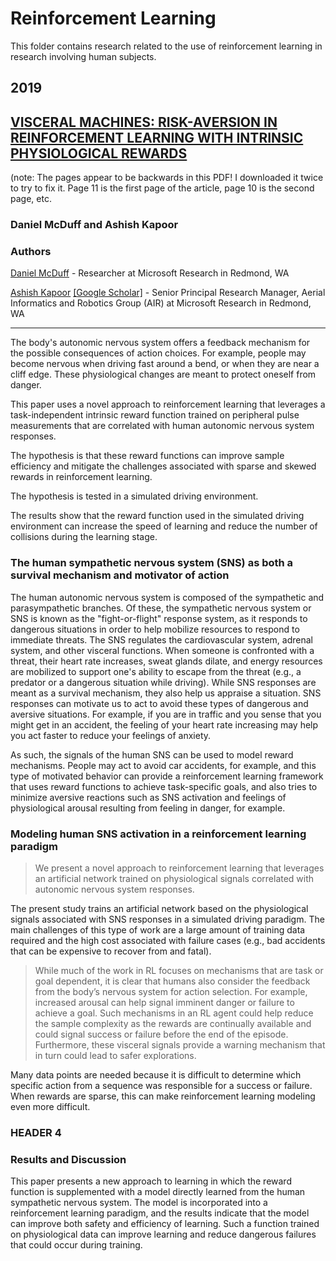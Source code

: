 
# Reinforcement Learning

This folder contains research related to the use of reinforcement learning in research involving human subjects.

## 2019

##  [VISCERAL MACHINES: RISK-AVERSION IN REINFORCEMENT LEARNING WITH INTRINSIC PHYSIOLOGICAL REWARDS](McDuff_Kapoor.pdf)

(note: The pages appear to be backwards in this PDF! I downloaded it twice to try to fix it.  Page 11 is the first page of the article, page 10 is the second page, etc.

### Daniel McDuff and Ashish Kapoor

### Authors

[Daniel McDuff](https://www.microsoft.com/en-us/research/people/damcduff/) - Researcher at Microsoft Research in Redmond, WA

[Ashish Kapoor](https://www.microsoft.com/en-us/research/people/akapoor/) [[Google Scholar]](https://scholar.google.com/citations?user=4D1n8scAAAAJ&hl=en) - Senior Principal Research Manager, Aerial Informatics and Robotics Group (AIR) at Microsoft Research in Redmond, WA

---

The body's autonomic nervous system offers a feedback mechanism for the possible consequences of action choices.  For example, people may become nervous when driving fast around a bend, or when they are near a cliff edge.  These physiological changes are meant to protect oneself from danger.  

This paper uses a novel approach to reinforcement learning that leverages a task-independent intrinsic reward function trained on peripheral pulse measurements that are correlated with human autonomic nervous system responses.

The hypothesis is that these reward functions can improve sample efficiency and mitigate the challenges associated with sparse and skewed rewards in reinforcement learning.

The hypothesis is tested in a simulated driving environment.  

The results show that the reward function used in the simulated driving environment can increase the speed of learning and reduce the number of collisions during the learning stage.

### The human sympathetic nervous system (SNS) as both a survival mechanism and motivator of action

The human autonomic nervous system is composed of the sympathetic and parasympathetic branches.  Of these, the sympathetic nervous system or SNS is known as the "fight-or-flight" response system, as it responds to dangerous situations in order to help mobilize resources to respond to immediate threats.  The SNS regulates the cardiovascular system, adrenal system, and other visceral functions.  When someone is confronted with a threat, their heart rate increases, sweat glands dilate, and energy resources are mobilized to support one's ability to escape from the threat (e.g., a predator or a dangerous situation while driving).  While SNS responses are meant as a survival mechanism, they also help us appraise a situation.  SNS responses can motivate us to act to avoid these types of dangerous and aversive situations.  For example, if you are in traffic and you sense that you might get in an accident, the feeling of your heart rate increasing may help you act faster to reduce your feelings of anxiety.

As such, the signals of the human SNS can be used to model reward mechanisms.  People may act to avoid car accidents, for example, and this type of motivated behavior can provide a reinforcement learning framework that uses reward functions to achieve task-specific goals, and also tries to minimize aversive reactions such as SNS activation and feelings of physiological arousal resulting from feeling in danger, for example.


### Modeling human SNS activation in a reinforcement learning paradigm

> We present a novel approach to reinforcement learning that leverages an artificial network trained on physiological signals correlated with autonomic nervous system responses.

The present study trains an artificial network based on the physiological signals associated with SNS responses in a simulated driving paradigm.  The main challenges of this type of work are a large amount of training data required and the high cost associated with failure cases (e.g., bad accidents that can be expensive to recover from and fatal).  

> While much of the work in RL focuses on mechanisms that are task or goal dependent, it is clear that humans also consider the feedback from the body’s nervous system for action selection. For example, increased arousal can help signal imminent danger or failure to achieve a goal. Such mechanisms in an RL agent could help reduce the sample complexity as the rewards are continually available and could signal success or failure before the end of the episode. Furthermore, these visceral signals provide a warning mechanism that in turn could lead to safer explorations.

Many data points are needed because it is difficult to determine which specific action from a sequence was responsible for a success or failure.  When rewards are sparse, this can make reinforcement learning modeling even more difficult.

### HEADER 4

### Results and Discussion

This paper presents a new approach to learning in which the reward function is supplemented with a model directly learned from the human sympathetic nervous system.  The model is incorporated into a reinforcement learning paradigm, and the results indicate that the model can improve both safety and efficiency of learning.  Such a function trained on physiological data can improve learning and reduce dangerous failures that could occur during training.
